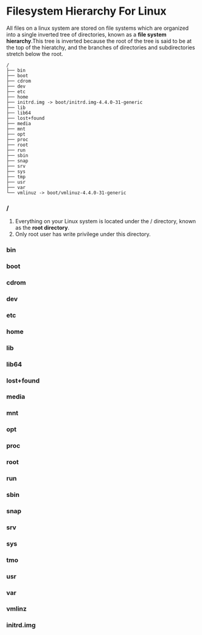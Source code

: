# Filesystem Hierarchy For Linux
All files on a linux system are stored on file systems which are organized into a single inverted tree of directories, known as a **file system hierarchy**.This tree is inverted because the root of the tree is said to be at the top of the hieratchy, and the branches of directories and subdirectories stretch below the root.
```
/
├── bin
├── boot
├── cdrom
├── dev
├── etc
├── home
├── initrd.img -> boot/initrd.img-4.4.0-31-generic
├── lib
├── lib64
├── lost+found
├── media
├── mnt
├── opt
├── proc
├── root
├── run
├── sbin
├── snap
├── srv
├── sys
├── tmp
├── usr
├── var
└── vmlinuz -> boot/vmlinuz-4.4.0-31-generic
```
### /
1. Everything on your Linux system is located under the / directory, known as the **root directory**.
2. Only root user has write privilege under this directory. 
### bin
### boot
### cdrom
### dev
### etc
### home
### lib
### lib64
### lost+found
### media
### mnt
### opt
### proc
### root
### run
### sbin
### snap
### srv
### sys
### tmo
### usr
### var
### vmlinz
### initrd.img
